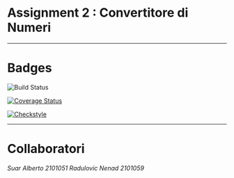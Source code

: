 # Assignment 2 : Convertitore di Numeri

---
# Badges
![Build Status](https://github.com/Suerto/Assignment2/actions/workflows/build.yml/badge.svg)

[![Coverage Status](https://coveralls.io/repos/github/Suerto/Assignment2/badge.svg?branch=develop)](https://coveralls.io/github/Suerto/Assignment2?branch=develop)

[![Checkstyle](https://github.com/Suerto/Assignment2/actions/workflows/checkstyle.yml/badge.svg)](https://github.com/Suerto/Assignment2/actions/workflows/checkstyle.yml)

---
# Collaboratori
*Suar Alberto 2101051*
*Radulovic Nenad 2101059*
